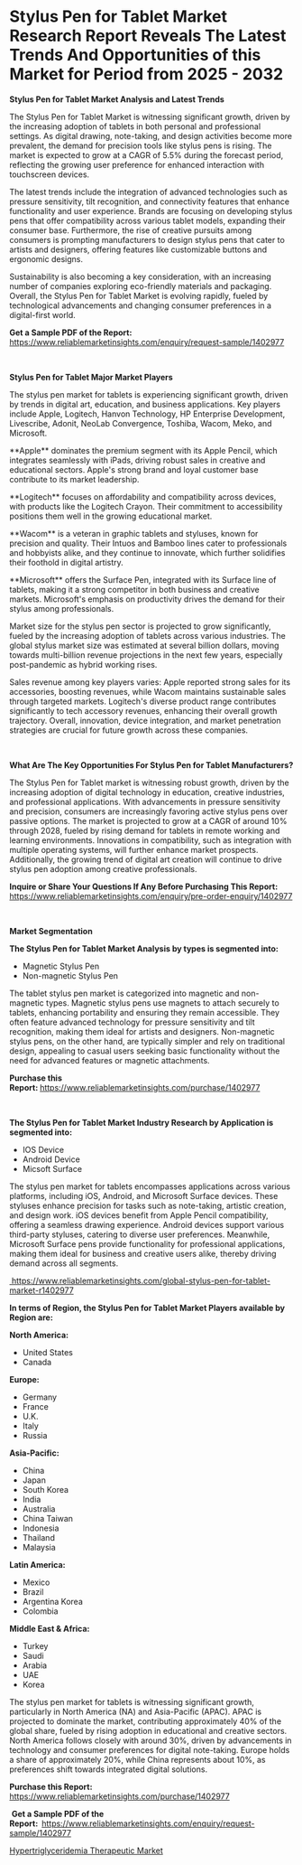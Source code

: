 <p><h1>Stylus Pen for Tablet Market Research Report Reveals The Latest Trends And Opportunities of this Market for Period from 2025 - 2032</h1></p><p><strong>Stylus Pen for Tablet Market Analysis and Latest Trends</strong></p>
<p><p>The Stylus Pen for Tablet Market is witnessing significant growth, driven by the increasing adoption of tablets in both personal and professional settings. As digital drawing, note-taking, and design activities become more prevalent, the demand for precision tools like stylus pens is rising. The market is expected to grow at a CAGR of 5.5% during the forecast period, reflecting the growing user preference for enhanced interaction with touchscreen devices.</p><p>The latest trends include the integration of advanced technologies such as pressure sensitivity, tilt recognition, and connectivity features that enhance functionality and user experience. Brands are focusing on developing stylus pens that offer compatibility across various tablet models, expanding their consumer base. Furthermore, the rise of creative pursuits among consumers is prompting manufacturers to design stylus pens that cater to artists and designers, offering features like customizable buttons and ergonomic designs.</p><p>Sustainability is also becoming a key consideration, with an increasing number of companies exploring eco-friendly materials and packaging. Overall, the Stylus Pen for Tablet Market is evolving rapidly, fueled by technological advancements and changing consumer preferences in a digital-first world.</p></p>
<p><strong>Get a Sample PDF of the Report:&nbsp;</strong> <a href="https://www.reliablemarketinsights.com/enquiry/request-sample/1402977?utm_campaign=3274&utm_medium=2&utm_source=Github&utm_content=ia&utm_term=28032025&utm_id=stylus-pen-for-tablet">https://www.reliablemarketinsights.com/enquiry/request-sample/1402977</a></p>
<p>&nbsp;</p>
<p><strong>Stylus Pen for Tablet Major Market Players</strong></p>
<p><p>The stylus pen market for tablets is experiencing significant growth, driven by trends in digital art, education, and business applications. Key players include Apple, Logitech, Hanvon Technology, HP Enterprise Development, Livescribe, Adonit, NeoLab Convergence, Toshiba, Wacom, Meko, and Microsoft.</p><p>**Apple** dominates the premium segment with its Apple Pencil, which integrates seamlessly with iPads, driving robust sales in creative and educational sectors. Apple's strong brand and loyal customer base contribute to its market leadership.</p><p>**Logitech** focuses on affordability and compatibility across devices, with products like the Logitech Crayon. Their commitment to accessibility positions them well in the growing educational market.</p><p>**Wacom** is a veteran in graphic tablets and styluses, known for precision and quality. Their Intuos and Bamboo lines cater to professionals and hobbyists alike, and they continue to innovate, which further solidifies their foothold in digital artistry.</p><p>**Microsoft** offers the Surface Pen, integrated with its Surface line of tablets, making it a strong competitor in both business and creative markets. Microsoft's emphasis on productivity drives the demand for their stylus among professionals.</p><p>Market size for the stylus pen sector is projected to grow significantly, fueled by the increasing adoption of tablets across various industries. The global stylus market size was estimated at several billion dollars, moving towards multi-billion revenue projections in the next few years, especially post-pandemic as hybrid working rises.</p><p>Sales revenue among key players varies: Apple reported strong sales for its accessories, boosting revenues, while Wacom maintains sustainable sales through targeted markets. Logitech's diverse product range contributes significantly to tech accessory revenues, enhancing their overall growth trajectory. Overall, innovation, device integration, and market penetration strategies are crucial for future growth across these companies.</p></p>
<p>&nbsp;</p>
<p><strong>What Are The Key Opportunities For Stylus Pen for Tablet Manufacturers?</strong></p>
<p><p>The Stylus Pen for Tablet market is witnessing robust growth, driven by the increasing adoption of digital technology in education, creative industries, and professional applications. With advancements in pressure sensitivity and precision, consumers are increasingly favoring active stylus pens over passive options. The market is projected to grow at a CAGR of around 10% through 2028, fueled by rising demand for tablets in remote working and learning environments. Innovations in compatibility, such as integration with multiple operating systems, will further enhance market prospects. Additionally, the growing trend of digital art creation will continue to drive stylus pen adoption among creative professionals.</p></p>
<p><strong>Inquire or Share Your Questions If Any Before Purchasing This Report:</strong> <a href="https://www.reliablemarketinsights.com/enquiry/pre-order-enquiry/1402977?utm_campaign=3274&utm_medium=2&utm_source=Github&utm_content=ia&utm_term=28032025&utm_id=stylus-pen-for-tablet">https://www.reliablemarketinsights.com/enquiry/pre-order-enquiry/1402977</a></p>
<p>&nbsp;</p>
<p><strong>Market Segmentation</strong></p>
<p><strong>The Stylus Pen for Tablet Market Analysis by types is segmented into:</strong></p>
<p><ul><li>Magnetic Stylus Pen</li><li>Non-magnetic Stylus Pen</li></ul></p>
<p><p>The tablet stylus pen market is categorized into magnetic and non-magnetic types. Magnetic stylus pens use magnets to attach securely to tablets, enhancing portability and ensuring they remain accessible. They often feature advanced technology for pressure sensitivity and tilt recognition, making them ideal for artists and designers. Non-magnetic stylus pens, on the other hand, are typically simpler and rely on traditional design, appealing to casual users seeking basic functionality without the need for advanced features or magnetic attachments.</p></p>
<p><strong>Purchase this Report:&nbsp;</strong><a href="https://www.reliablemarketinsights.com/purchase/1402977?utm_campaign=3274&utm_medium=2&utm_source=Github&utm_content=ia&utm_term=28032025&utm_id=stylus-pen-for-tablet">https://www.reliablemarketinsights.com/purchase/1402977</a></p>
<p>&nbsp;</p>
<p><strong>The Stylus Pen for Tablet Market Industry Research by Application is segmented into:</strong></p>
<p><ul><li>IOS Device</li><li>Android Device</li><li>Micsoft Surface</li></ul></p>
<p><p>The stylus pen market for tablets encompasses applications across various platforms, including iOS, Android, and Microsoft Surface devices. These styluses enhance precision for tasks such as note-taking, artistic creation, and design work. iOS devices benefit from Apple Pencil compatibility, offering a seamless drawing experience. Android devices support various third-party styluses, catering to diverse user preferences. Meanwhile, Microsoft Surface pens provide functionality for professional applications, making them ideal for business and creative users alike, thereby driving demand across all segments.</p></p>
<p><a href="https://www.reliablemarketinsights.com/global-stylus-pen-for-tablet-market-r1402977?utm_campaign=3274&utm_medium=2&utm_source=Github&utm_content=ia&utm_term=28032025&utm_id=stylus-pen-for-tablet">&nbsp;https://www.reliablemarketinsights.com/global-stylus-pen-for-tablet-market-r1402977</a></p>
<p><strong>In terms of Region, the Stylus Pen for Tablet Market Players available by Region are:</strong></p>
<p>
    <p> <strong> North America: </strong>
        <ul>
            <li>United States</li>
            <li>Canada</li>
        </ul>
        </p> 
    <p> <strong> Europe: </strong>
        <ul>
            <li>Germany</li>
            <li>France</li>
            <li>U.K.</li>
            <li>Italy</li>
            <li>Russia</li>
        </ul>
        </p> 
    <p> <strong> Asia-Pacific: </strong>
        <ul>
            <li>China</li>
            <li>Japan</li>
            <li>South Korea</li>
            <li>India</li>
            <li>Australia</li>
            <li>China Taiwan</li>
            <li>Indonesia</li>
            <li>Thailand</li>
            <li>Malaysia</li>
        </ul>
        </p> 
    <p> <strong> Latin America: </strong>
        <ul>
            <li>Mexico</li>
            <li>Brazil</li>
            <li>Argentina Korea</li>
            <li>Colombia</li>
        </ul>
        </p> 
    <p> <strong> Middle East & Africa: </strong>
        <ul>
            <li>Turkey</li>
            <li>Saudi</li>
            <li>Arabia</li>
            <li>UAE</li>
            <li>Korea</li>
        </ul>
    </p>
    </p>
<p><p>The stylus pen market for tablets is witnessing significant growth, particularly in North America (NA) and Asia-Pacific (APAC). APAC is projected to dominate the market, contributing approximately 40% of the global share, fueled by rising adoption in educational and creative sectors. North America follows closely with around 30%, driven by advancements in technology and consumer preferences for digital note-taking. Europe holds a share of approximately 20%, while China represents about 10%, as preferences shift towards integrated digital solutions.</p></p>
<p><strong>Purchase this Report: </strong><a href="https://www.reliablemarketinsights.com/purchase/1402977?utm_campaign=3274&utm_medium=2&utm_source=Github&utm_content=ia&utm_term=28032025&utm_id=stylus-pen-for-tablet">https://www.reliablemarketinsights.com/purchase/1402977</a></p>
<p>&nbsp;<strong>Get a Sample PDF of the Report:&nbsp;&nbsp;</strong><a href="https://www.reliablemarketinsights.com/enquiry/request-sample/1402977?utm_campaign=3274&utm_medium=2&utm_source=Github&utm_content=ia&utm_term=28032025&utm_id=stylus-pen-for-tablet">https://www.reliablemarketinsights.com/enquiry/request-sample/1402977</a></p>
<p><strong></strong></p>
<p><p><a href="https://github.com/shrebasokib/Market-Research-Report-List-1/blob/main/hypertriglyceridemia-therapeutic-market.md?utm_campaign=3274&utm_medium=2&utm_source=Github&utm_content=ia&utm_term=28032025&utm_id=stylus-pen-for-tablet">Hypertriglyceridemia Therapeutic Market</a></p></p>